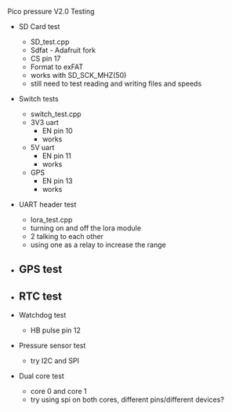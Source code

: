 Pico pressure V2.0 Testing
- SD Card test
    - SD_test.cpp
    - Sdfat - Adafruit fork
    - CS pin 17
    - Format to exFAT
    - works with SD_SCK_MHZ(50)
    - still need to test reading and writing files and speeds


- Switch tests
    - switch_test.cpp
    - 3V3 uart
        - EN pin 10
        - works
    - 5V uart
        - EN pin 11
        - works
    - GPS
        - EN pin 13
        - works


- UART header test
    - lora_test.cpp
    - turning on and off the lora module
    - 2 talking to each other
    - using one as a relay to increase the range

- GPS test
    - 

- RTC test
    - 

- Watchdog test
    - HB pulse pin 12

- Pressure sensor test
    - try I2C and SPI

- Dual core test
    - core 0 and core 1
    - try using spi on both cores, different pins/different devices?